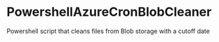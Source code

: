 # PowershellAzureCronBlobCleaner
Powershell script that cleans files from Blob storage with a cutoff date
